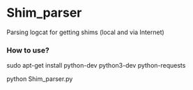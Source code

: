 # Shim_parser

Parsing logcat for getting shims (local and via Internet)

### How to use?

sudo apt-get install python-dev python3-dev python-requests

python Shim_parser.py
